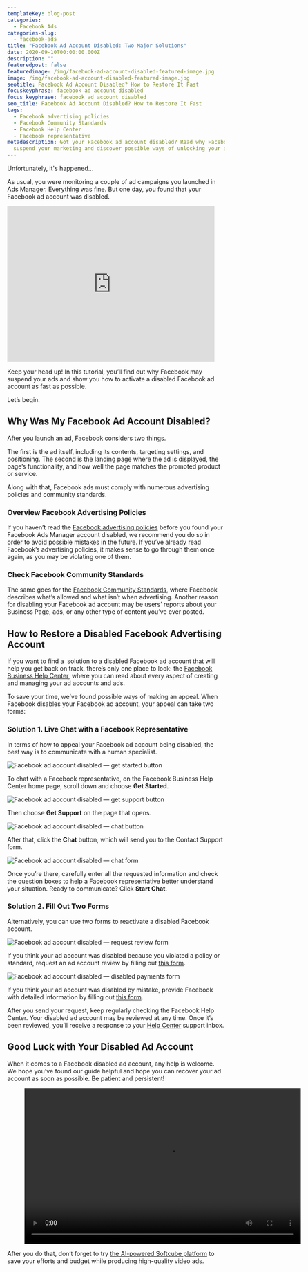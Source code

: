 ```yaml
---
templateKey: blog-post
categories:
  - Facebook Ads
categories-slug:
  - facebook-ads
title: "Facebook Ad Account Disabled: Two Major Solutions"
date: 2020-09-10T00:00:00.000Z
description: ""
featuredpost: false
featuredimage: /img/facebook-ad-account-disabled-featured-image.jpg
image: /img/facebook-ad-account-disabled-featured-image.jpg
seotitle: Facebook Ad Account Disabled? How to Restore It Fast
focuskeyphrase: facebook ad account disabled
focus_keyphrase: facebook ad account disabled
seo_title: Facebook Ad Account Disabled? How to Restore It Fast
tags:
  - Facebook advertising policies
  - Facebook Community Standards
  - Facebook Help Center
  - Facebook representative
metadescription: Got your Facebook ad account disabled? Read why Facebook may
  suspend your marketing and discover possible ways of unlocking your account.
---
```

<!--StartFragment-->

<!-- wp:paragraph -->
<p>Unfortunately, it's happened...</p>
<!-- /wp:paragraph -->

<!-- wp:paragraph -->
<p>As usual, you were monitoring a couple of ad campaigns you launched in Ads Manager. Everything was fine. But one day, you found that your Facebook ad account was disabled.&nbsp;</p>
<!-- /wp:paragraph -->

<!-- wp:paragraph -->
<iframe src="https://giphy.com/embed/l2Jegv1leoimrHPcQ" style="max-width:480px; max-height:360px; width:100%; height:360px; min-height: 300px;" frameBorder="0" class="giphy-embed" allowFullScreen></iframe>
<!-- /wp:paragraph -->

<!-- wp:paragraph -->
<p>Keep your head up! In this tutorial, you’ll find out why Facebook may suspend your ads and show you how to activate a disabled Facebook ad account as fast as possible.</p>
<!-- /wp:paragraph -->

<!-- wp:paragraph -->
<p>Let’s begin.</p>
<!-- /wp:paragraph -->

<!-- wp:heading -->
<h2>Why Was My Facebook Ad Account Disabled?</h2>
<!-- /wp:heading -->

<!-- wp:paragraph -->
<p>After you launch an ad, Facebook considers two things.</p>
<!-- /wp:paragraph -->

<!-- wp:paragraph -->
<p>The first is the ad itself, including its contents, targeting settings, and positioning. The second is the landing page where the ad is displayed, the page’s functionality, and how well the page matches the promoted product or service.</p>
<!-- /wp:paragraph -->

<!-- wp:paragraph -->
<p>Along with that, Facebook ads must comply with numerous advertising policies and community standards.</p>
<!-- /wp:paragraph -->

<!-- wp:heading {"level":3} -->
<h3>Overview Facebook Advertising Policies</h3>
<!-- /wp:heading -->

<!-- wp:paragraph -->
<p>If you haven’t read the <a href="https://www.facebook.com/policies/ads/">Facebook advertising policies</a> before you found your Facebook Ads Manager account disabled, we recommend you do so in order to avoid possible mistakes in the future. If you’ve already read Facebook’s advertising policies, it makes sense to go through them once again, as you may be violating one of them.</p>
<!-- /wp:paragraph -->

<!-- wp:heading {"level":3} -->
<h3>Check Facebook Community Standards</h3>
<!-- /wp:heading -->

<!-- wp:paragraph -->
<p>The same goes for the <a href="https://www.facebook.com/communitystandards/">Facebook Community Standards</a>, where Facebook describes what’s allowed and what isn’t when advertising. Another reason for disabling your Facebook ad account may be users’ reports about your Business Page, ads, or any other type of content you’ve ever posted.</p>
<!-- /wp:paragraph -->

<!-- wp:heading -->
<h2>How to Restore a Disabled Facebook Advertising Account</h2>
<!-- /wp:heading -->

<!-- wp:paragraph -->
<p>If you want to find a&nbsp; solution to a disabled Facebook ad account that will help you get back on track, there’s only one place to look: the <a href="https://www.facebook.com/business/help">Facebook Business Help Center</a>, where you can read about every aspect of creating and managing your ad accounts and ads.</p>
<!-- /wp:paragraph -->

<!-- wp:paragraph -->
<p>To save your time, we’ve found possible ways of making an appeal. When Facebook disables your Facebook ad account, your appeal can take two forms:</p>
<!-- /wp:paragraph -->

<!-- wp:heading {"level":3} -->
<h3>Solution 1. Live Chat with a Facebook Representative</h3>
<!-- /wp:heading -->

<!-- wp:paragraph -->
<p>In terms of how to appeal your Facebook ad account being disabled, the best way is to communicate with a human specialist.</p>
<!-- /wp:paragraph -->

<!-- wp:image {"align":"center","id":3780,"sizeSlug":"large"} -->
![Facebook ad account disabled — get started button](/img/facebook-ad-account-disabled-get-started-button-1024x567.jpg)
<!-- /wp:image -->

<!-- wp:paragraph -->
<p>To chat with a Facebook representative, on the Facebook Business Help Center home page, scroll down and choose <strong>Get Started</strong>.</p>
<!-- /wp:paragraph -->

<!-- wp:image {"align":"center","id":3781,"sizeSlug":"large"} -->
![Facebook ad account disabled — get support button](/img/facebook-ad-account-disabled-get-support-button.png)
<!-- /wp:image -->

<!-- wp:paragraph -->
<p>Then choose <strong>Get Support</strong> on the page that opens.</p>
<!-- /wp:paragraph -->

<!-- wp:image {"align":"center","id":3782,"sizeSlug":"large"} -->
![Facebook ad account disabled — chat button](/img/facebook-ad-account-disabled-chat-button.png)
<!-- /wp:image -->

<!-- wp:paragraph -->
<p>After that, click the <strong>Chat</strong> button, which will send you to the Contact Support form.</p>
<!-- /wp:paragraph -->

<!-- wp:image {"align":"center","id":3785,"sizeSlug":"large"} -->
![Facebook ad account disabled — chat form](/img/facebook-ad-account-disabled-chat-form-1007x1024.png)
<!-- /wp:image -->

<!-- wp:paragraph -->
<p>Once you’re there, carefully enter all the requested information and check the question boxes to help a Facebook representative better understand your situation. Ready to communicate? Click <strong>Start Chat</strong>.</p>
<!-- /wp:paragraph -->

<!-- wp:heading {"level":3} -->
<h3>Solution 2. Fill Out Two Forms</h3>
<!-- /wp:heading -->

<!-- wp:paragraph -->
<p>Alternatively, you can use two forms to reactivate a disabled Facebook account.</p>
<!-- /wp:paragraph -->

<!-- wp:image {"align":"center","id":3787,"sizeSlug":"large"} -->
![Facebook ad account disabled — request review form](/img/facebook-ad-account-disabled-request-review-form-1024x453.png)
<!-- /wp:image -->

<!-- wp:paragraph -->
<p>If you think your ad account was disabled because you violated a policy or standard, request an ad account review by filling out <a href="https://www.facebook.com/help/contact/2026068680760273">this form</a>.</p>
<!-- /wp:paragraph -->

<!-- wp:image {"align":"center","id":3789,"sizeSlug":"large"} -->
![Facebook ad account disabled — disabled payments form](/img/facebook-ad-account-disabled-payments-form-1-1024x908.png)
<!-- /wp:image -->

<!-- wp:paragraph -->
<p>If you think your ad account was disabled by mistake, provide Facebook with detailed information by filling out <a href="https://www.facebook.com/help/contact/391647094929792">this form</a>.</p>
<!-- /wp:paragraph -->

<!-- wp:paragraph -->
<p>After you send your request, keep regularly checking the Facebook Help Center. Your disabled ad account may be reviewed at any time. Once it’s been reviewed, you’ll receive a response to your <a href="https://www.facebook.com/help">Help Center</a> support inbox.</p>
<!-- /wp:paragraph -->

<!-- wp:heading -->
<h2>Good Luck with Your Disabled Ad Account</h2>
<!-- /wp:heading -->

<!-- wp:paragraph -->
<p>When it comes to a Facebook disabled ad account, any help is welcome. We hope you’ve found our guide helpful and hope you can recover your ad account as soon as possible. Be patient and persistent!</p>
<!-- /wp:paragraph -->

<!-- wp:video {"align":"center"} -->
<figure class="wp-block-video aligncenter"><video controls autoplay="autoplay" loop="loop" width="640" height="360"src="https://video.softcube.com/media/3f8d56313730fd78343bb1f10b876fcd.mp4"></video></figure>
<!-- /wp:video -->

<!-- wp:paragraph -->
<p>After you do that, don’t forget to try <a href="https://softcube.com">the AI-powered Softcube platform</a> to save your efforts and budget while producing high-quality video ads.</p>
<!-- /wp:paragraph -->


<style>
@media screen and (max-width: 780px){
  iframe {
    height: inherit !important;
  }
}
</style>
